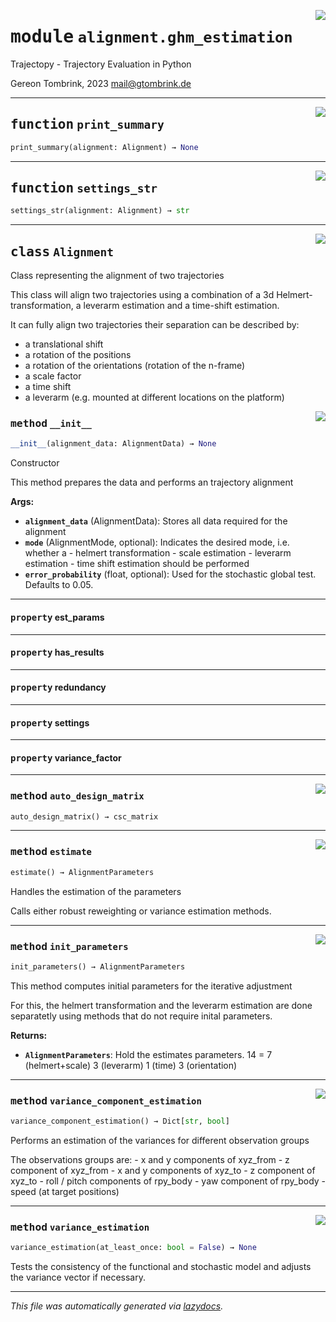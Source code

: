 <!-- markdownlint-disable -->

<a href="..\trajectopy_core\alignment\ghm_estimation.py#L0"><img align="right" style="float:right;" src="https://img.shields.io/badge/-source-cccccc?style=flat-square"></a>

# <kbd>module</kbd> `alignment.ghm_estimation`
Trajectopy - Trajectory Evaluation in Python 

Gereon Tombrink, 2023 mail@gtombrink.de 


---

<a href="..\trajectopy_core\alignment\ghm_estimation.py#L828"><img align="right" style="float:right;" src="https://img.shields.io/badge/-source-cccccc?style=flat-square"></a>

## <kbd>function</kbd> `print_summary`

```python
print_summary(alignment: Alignment) → None
```






---

<a href="..\trajectopy_core\alignment\ghm_estimation.py#L833"><img align="right" style="float:right;" src="https://img.shields.io/badge/-source-cccccc?style=flat-square"></a>

## <kbd>function</kbd> `settings_str`

```python
settings_str(alignment: Alignment) → str
```






---

<a href="..\trajectopy_core\alignment\ghm_estimation.py#L29"><img align="right" style="float:right;" src="https://img.shields.io/badge/-source-cccccc?style=flat-square"></a>

## <kbd>class</kbd> `Alignment`
Class representing the alignment of two trajectories 

This class will align two trajectories using a combination of a 3d Helmert-transformation, a leverarm estimation and a time-shift estimation. 

It can fully align two trajectories their separation can be described by: 
- a translational shift 
- a rotation of the positions 
- a rotation of the orientations (rotation of the n-frame) 
- a scale factor 
- a time shift 
- a leverarm (e.g. mounted at different locations on the platform) 

<a href="..\trajectopy_core\alignment\ghm_estimation.py#L46"><img align="right" style="float:right;" src="https://img.shields.io/badge/-source-cccccc?style=flat-square"></a>

### <kbd>method</kbd> `__init__`

```python
__init__(alignment_data: AlignmentData) → None
```

Constructor 

This method prepares the data and performs an trajectory alignment 



**Args:**
 
 - <b>`alignment_data`</b> (AlignmentData):  Stores all data required for the alignment 
 - <b>`mode`</b> (AlignmentMode, optional):  Indicates the desired mode, i.e. whether a 
                                    - helmert transformation 
                                    - scale estimation 
                                    - leverarm estimation 
                                    - time shift estimation  should be performed 
 - <b>`error_probability`</b> (float, optional):  Used for the stochastic global test.  Defaults to 0.05. 


---

#### <kbd>property</kbd> est_params





---

#### <kbd>property</kbd> has_results





---

#### <kbd>property</kbd> redundancy





---

#### <kbd>property</kbd> settings





---

#### <kbd>property</kbd> variance_factor







---

<a href="..\trajectopy_core\alignment\ghm_estimation.py#L368"><img align="right" style="float:right;" src="https://img.shields.io/badge/-source-cccccc?style=flat-square"></a>

### <kbd>method</kbd> `auto_design_matrix`

```python
auto_design_matrix() → csc_matrix
```





---

<a href="..\trajectopy_core\alignment\ghm_estimation.py#L79"><img align="right" style="float:right;" src="https://img.shields.io/badge/-source-cccccc?style=flat-square"></a>

### <kbd>method</kbd> `estimate`

```python
estimate() → AlignmentParameters
```

Handles the estimation of the parameters 

Calls either robust reweighting or variance estimation methods. 

---

<a href="..\trajectopy_core\alignment\ghm_estimation.py#L115"><img align="right" style="float:right;" src="https://img.shields.io/badge/-source-cccccc?style=flat-square"></a>

### <kbd>method</kbd> `init_parameters`

```python
init_parameters() → AlignmentParameters
```

This method computes initial parameters for the iterative adjustment 

For this, the helmert transformation and the leverarm estimation are done separatetly using methods that do not require inital parameters. 



**Returns:**
 
 - <b>`AlignmentParameters`</b>:  Hold the estimates parameters.  14 = 7 (helmert+scale) 3 (leverarm) 1 (time) 3 (orientation) 

---

<a href="..\trajectopy_core\alignment\ghm_estimation.py#L204"><img align="right" style="float:right;" src="https://img.shields.io/badge/-source-cccccc?style=flat-square"></a>

### <kbd>method</kbd> `variance_component_estimation`

```python
variance_component_estimation() → Dict[str, bool]
```

Performs an estimation of the variances for different observation groups 

The observations groups are: 
    - x and y components of xyz_from 
    - z component of xyz_from 
    - x and y components of xyz_to 
    - z component of xyz_to 
    - roll / pitch components of rpy_body 
    - yaw component of rpy_body 
    - speed (at target positions) 

---

<a href="..\trajectopy_core\alignment\ghm_estimation.py#L264"><img align="right" style="float:right;" src="https://img.shields.io/badge/-source-cccccc?style=flat-square"></a>

### <kbd>method</kbd> `variance_estimation`

```python
variance_estimation(at_least_once: bool = False) → None
```

Tests the consistency of the functional and stochastic model and adjusts the variance vector if necessary. 




---

_This file was automatically generated via [lazydocs](https://github.com/ml-tooling/lazydocs)._

